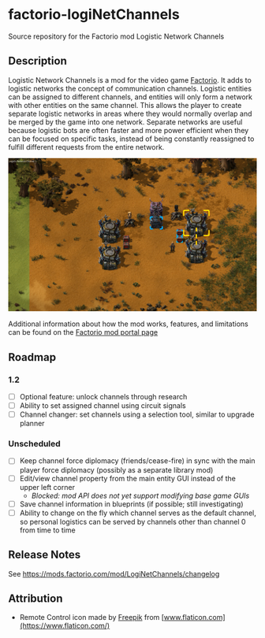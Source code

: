 # factorio-logiNetChannels
Source repository for the Factorio mod Logistic Network Channels

## Description

Logistic Network Channels is a mod for the video game [Factorio](https://factorio.com/).  It adds to logistic networks the concept of communication channels.  Logistic entities can be assigned to different channels, and entities will only form a network with other entities on the same channel.  This allows the player to create separate logistic networks in areas where they would normally overlap and be merged by the game into one network.  Separate networks are useful because logistic bots are often faster and more power efficient when they can be focused on specific tasks, instead of being constantly reassigned to fulfill different requests from the entire network.

![In this screenshot, the right roboports are in range of the left roboports, yet they are not on the same network.  This is because the right roboports are assigned to channel 1, while the left roboports are on channel 0.  The passive provider chests have the same configuration.](/screenshots/readme-1.png)

Additional information about how the mod works, features, and limitations can be found on the [Factorio mod portal page](https://mods.factorio.com/mod/LogiNetChannels)

## Roadmap

### 1.2
- [ ] Optional feature: unlock channels through research
- [ ] Ability to set assigned channel using circuit signals
- [ ] Channel changer:  set channels using a selection tool, similar to upgrade planner

### Unscheduled
- [ ] Keep channel force diplomacy (friends/cease-fire) in sync with the main player force diplomacy (possibly as a separate library mod)
- [ ] Edit/view channel property from the main entity GUI instead of the upper left corner
    - _Blocked: mod API does not yet support modifying base game GUIs_
- [ ] Save channel information in blueprints (if possible; still investigating)
- [ ] Ability to change on the fly which channel serves as the default channel, so personal logistics can be served by channels other than channel 0 from time to time

## Release Notes

See https://mods.factorio.com/mod/LogiNetChannels/changelog

## Attribution

- Remote Control icon made by [Freepik](https://www.freepik.com) from [www.flaticon.com](https://www.flaticon.com/)